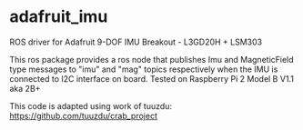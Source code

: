 # adafruit_imu
ROS driver for Adafruit 9-DOF IMU Breakout - L3GD20H + LSM303

This ros package provides a ros node that publishes Imu and MagneticField type messages to "imu" and "mag" topics respectively when the IMU is connected to I2C interface on board. Tested on Raspberry Pi 2 Model B V1.1 aka 2B+

This code is adapted using work of tuuzdu: https://github.com/tuuzdu/crab_project

